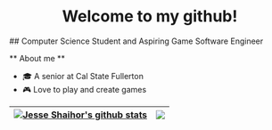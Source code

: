 <h1 align = "center">Welcome to my github!</h1>
## Computer Science Student and Aspiring Game Software Engineer

** About me **
- 🎓 A senior at Cal State Fullerton
- 🎮 Love to play and create games
  
| <a href="https://github.com/anuraghazra/github-readme-stats"><img align="center" src="https://github-readme-stats.vercel.app/api?username=jcshaihor&show_icons=true&include_all_commits=true&theme=buefy&hide_border=true" alt="Jesse Shaihor's github stats" /></a> | <a href="https://github.com/anuraghazra/github-readme-stats"><img align="center" src="https://github-readme-stats.vercel.app/api/top-langs/?username=jcshaihor&layout=compact&theme=buefy&hide_border=true" /></a> |
| ------------- | ------------- |
